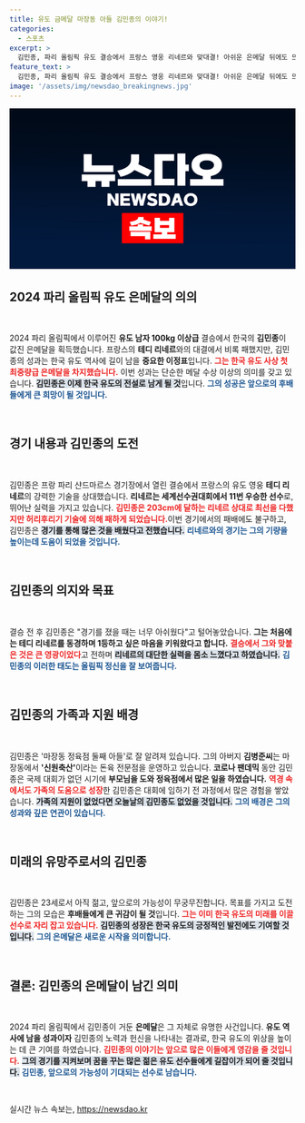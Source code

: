 ```yaml
---
title: 유도 금메달 마장동 아들 김민종의 이야기!
categories:
  - 스포츠
excerpt: >
  김민종, 파리 올림픽 유도 결승에서 프랑스 영웅 리네르와 맞대결! 아쉬운 은메달 뒤에도 뜨거운 존경을 남긴 한국 유도의 새로운 전설이 탄생했다.
feature_text: >
  김민종, 파리 올림픽 유도 결승에서 프랑스 영웅 리네르와 맞대결! 아쉬운 은메달 뒤에도 뜨거운 존경을 남긴 한국 유도의 새로운 전설이 탄생했다.
image: '/assets/img/newsdao_breakingnews.jpg'
---
```


<p><img src="/assets/img/newsdao_breakingnews.jpg" alt="ranknews 속보" /></p>

<h2 data-ke-size="size26">2024 파리 올림픽 유도 은메달의 의의</h2>

<p data-ke-size="size16">&nbsp;</p>

<p data-ke-size="size16">2024 파리 올림픽에서 이루어진 <b>유도 남자 100kg 이상급</b> 결승에서 한국의 <b>김민종</b>이 값진 은메달을 획득했습니다. 프랑스의 <b>테디 리네르</b>와의 대결에서 비록 패했지만, 김민종의 성과는 한국 유도 역사에 길이 남을 <b>중요한 이정표</b>입니다. <b><span style="color: #ee2323;">그는 한국 유도 사상 첫 최중량급 은메달을 차지했습니다.</span></b> 이번 성과는 단순한 메달 수상 이상의 의미를 갖고 있습니다. <b><span style="background-color: #21538527;">김민종은 이제 한국 유도의 전설로 남게 될 것</span></b>입니다. <b><span style="color: #1a5490;">그의 성공은 앞으로의 후배들에게 큰 희망이 될 것입니다.</span></b></p>

<p data-ke-size="size16">&nbsp;</p>

<h2 data-ke-size="size26">경기 내용과 김민종의 도전</h2>

<p data-ke-size="size16">&nbsp;</p>

<p data-ke-size="size16">김민종은 프랑 파리 샨드마르스 경기장에서 열린 결승에서 프랑스의 유도 영웅 <b>테디 리네르</b>의 강력한 기술을 상대했습니다. <b>리네르는 세계선수권대회에서 11번 우승한 선수</b>로, 뛰어난 실력을 가지고 있습니다. <b><span style="color: #ee2323;">김민종은 203cm에 달하는 리네르 상대로 최선을 다했지만 허리후리기 기술에 의해 패하게 되었습니다.</span></b>이번 경기에서의 패배에도 불구하고, 김민종은 <b><span style="background-color: #21538527;">경기를 통해 많은 것을 배웠다고 전했습니다.</span></b> <b><span style="color: #1a5490;">리네르와의 경기는 그의 기량을 높이는데 도움이 되었을 것입니다.</span></b></p>

<p data-ke-size="size16">&nbsp;</p>

<h2 data-ke-size="size26">김민종의 의지와 목표</h2>

<p data-ke-size="size16">&nbsp;</p>

<p data-ke-size="size16">결승 전 후 김민종은 "경기를 졌을 때는 너무 아쉬웠다"고 털어놓았습니다. <b>그는 처음에는 테디 리네르를 동경하며 1등하고 싶은 마음을 키워왔다고 합니다.</b> <b><span style="color: #ee2323;">결승에서 그와 맞붙은 것은 큰 영광이었다</span></b>고 전하며 <b><span style="background-color: #21538527;">리네르의 대단한 실력을 몸소 느꼈다고 하였습니다.</span></b> <b><span style="color: #1a5490;">김민종의 이러한 태도는 올림픽 정신을 잘 보여줍니다.</span></b></p>

<p data-ke-size="size16">&nbsp;</p>

<h2 data-ke-size="size26">김민종의 가족과 지원 배경</h2>

<p data-ke-size="size16">&nbsp;</p>

<p data-ke-size="size16">김민종은 '마장동 정육점 둘째 아들'로 잘 알려져 있습니다. 그의 아버지 <b>김병준씨</b>는 마장동에서 <b>'신원축산'</b>이라는 돈육 전문점을 운영하고 있습니다. <b>코로나 팬데믹</b> 동안 김민종은 국제 대회가 없던 시기에 <b>부모님을 도와 정육점에서 많은 일을 하였습니다.</b> <b><span style="color: #ee2323;">역경 속에서도 가족의 도움으로 성장</span></b>한 김민종은 대회에 임하기 전 과정에서 많은 경험을 쌓았습니다. <b><span style="background-color: #21538527;">가족의 지원이 없었다면 오늘날의 김민종도 없었을 것입니다.</span></b> <b><span style="color: #1a5490;">그의 배경은 그의 성과와 깊은 연관이 있습니다.</span></b></p>

<p data-ke-size="size16">&nbsp;</p>

<h2 data-ke-size="size26">미래의 유망주로서의 김민종</h2>

<p data-ke-size="size16">&nbsp;</p>

<p data-ke-size="size16">김민종은 23세로서 아직 젊고, 앞으로의 가능성이 무궁무진합니다. 목표를 가지고 도전하는 그의 모습은 <b>후배들에게 큰 귀감이 될 것</b>입니다. <b><span style="color: #ee2323;">그는 이미 한국 유도의 미래를 이끌 선수로 자리 잡고 있습니다.</span></b> <b><span style="background-color: #21538527;">김민종의 성장은 한국 유도의 긍정적인 발전에도 기여할 것입니다.</span></b> <b><span style="color: #1a5490;">그의 은메달은 새로운 시작을 의미합니다.</span></b></p>

<p data-ke-size="size16">&nbsp;</p>

<h2 data-ke-size="size26">결론: 김민종의 은메달이 남긴 의미</h2>

<p data-ke-size="size16">&nbsp;</p>

<p data-ke-size="size16">2024 파리 올림픽에서 김민종이 거둔 <b>은메달</b>은 그 자체로 유명한 사건입니다. <b>유도 역사에 남을 성과이자</b> 김민종의 노력과 헌신을 나타내는 결과로, 한국 유도의 위상을 높이는 데 큰 기여를 하였습니다. <b><span style="color: #ee2323;">김민종의 이야기는 앞으로 많은 이들에게 영감을 줄 것입니다.</span></b> <b><span style="background-color: #21538527;">그의 경기를 지켜보며 꿈을 꾸는 많은 젊은 유도 선수들에게 길잡이가 되어 줄 것입니다.</span></b> <b><span style="color: #1a5490;">김민종, 앞으로의 가능성이 기대되는 선수로 남습니다.</span></b></p>

<p data-ke-size="size16">&nbsp;</p>
실시간 뉴스 속보는, <a href="https://newsdao.kr" rel="dofollow">https://newsdao.kr</a>


